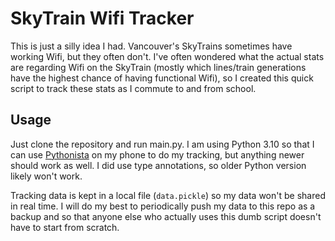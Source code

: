 # SkyTrain Wifi Tracker

This is just a silly idea I had. Vancouver's SkyTrains sometimes have working
Wifi, but they often don't. I've often wondered what the actual stats are
regarding Wifi on the SkyTrain (mostly which lines/train generations have the
highest chance of having functional Wifi), so I created this quick script to
track these stats as I commute to and from school.

## Usage

Just clone the repository and run main.py. I am using Python 3.10 so that I can
use [Pythonista](https://omz-software.com/pythonista/) on my phone to do my
tracking, but anything newer should work as well. I did use type annotations, so
older Python version likely won't work.

Tracking data is kept in a local file (`data.pickle`) so my data won't be shared
in real time. I will do my best to periodically push my data to this repo as a
backup and so that anyone else who actually uses this dumb script doesn't have
to start from scratch.
